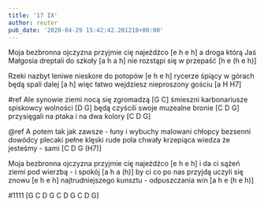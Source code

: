 ```yaml
---
title: '17 IX'
author: reuter
pub_date: '2020-04-29 15:42:42.201218+00:00'
---
```


Moja bezbronna ojczyzna przyjmie cię najeźdźco [e h e h]
a droga którą Jaś Małgosia dreptali do szkoły [a h a h]
nie rozstąpi się w przepaść [h e (h e h)]

Rzeki nazbyt leniwe nieskore do potopów [e h e h]
rycerze śpiący w górach będą spali dalej [a h]
więc łatwo wejdziesz nieproszony gościu [a H H7]

#ref
Ale synowie ziemi nocą się zgromadzą [G C]
śmieszni karbonariusze spiskowcy wolności [D G]
będą czyścili swoje muzealne bronie [C D G]
przysięgali na ptaka i na dwa kolory [C D G]

@ref
A potem tak jak zawsze - łuny i wybuchy
malowani chłopcy bezsenni dowódcy
plecaki pełne klęski rude pola chwały
krzepiąca wiedza że jesteśmy - sami [C D G (H7)]

Moja bezbronna ojczyzna przyjmie cię najeźdźco [e h e h]
i da ci sążeń ziemi pod wierzbą - i spokój [a h a (h)]
by ci co po nas przyjdą uczyli się znowu [e h e h]
najtrudniejszego kunsztu - odpuszczania win [a h e (h e h)]

#1111
[G C D G C D G C D G]